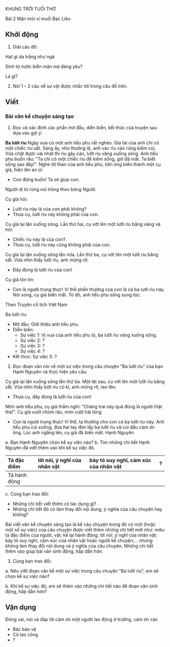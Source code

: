 KHUNG TRỜI TUỔI THƠ

Bài 2
Mặn mòi vị muối Bạc Liêu

## Khởi động

1. Giải câu đố:

Hạt gì da trắng như ngà

Sinh từ nước biển mặn mà đáng yêu?

Là gì?

2. Nói 1 – 2 câu về sự vật được nhắc tới trong câu đố trên.

## Viết

### Bài văn kể chuyện sáng tạo

1. Đọc và xác định các phần mở đầu, diễn biến, kết thúc của truyện sau dựa vào gợi ý:

**Ba lưỡi rìu**
Ngày xưa có một anh tiều phu rất nghèo. Gia tài của anh chỉ có một chiếc rìu sắt.
Sáng ấy, như thường lệ, anh vác rìu vào rừng kiếm củi. Vừa chặt được vài nhát thì rìu gây cán, lưỡi rìu văng xuống sông. Anh tiều phu buồn rầu: "Ta chỉ có một chiếc rìu để kiếm sống, giờ đã mất. Ta biết sống sao đây!". Nghe lời than của anh tiều phu, tiên ông biến thành một cụ già, hiện lên an ủi:
- Con đừng buồn! Ta sẽ giúp con.

Người dị từ rừng núi trông theo bóng Người.

Cụ già hỏi:
- Lưỡi rìu này là của con phải không?
- Thưa cụ, lưỡi rìu này không phải của con.

Cụ già lại lặn xuống sông. Lần thứ hai, cụ vớt lên một lưỡi rìu bằng vàng và hỏi:
- Chiếc rìu này là của con?
- Thưa cụ, lưỡi rìu này cũng không phải của con.

Cụ già lại lặn xuống sông lần nữa. Lần thứ ba, cụ vớt lên một lưỡi rìu bằng sắt. Vừa nhìn thấy lưỡi rìu, anh mừng rỡ:
- Đây đúng là lưỡi rìu của con!

Cụ già tôn tin:
- Con là người trung thực! Vì thế phần thưởng của con là cả ba lưỡi rìu này.
Nói xong, cụ già biến mất. Từ đó, anh tiều phu sống sung túc.

Theo Truyện cổ tích Việt Nam

Ba lưỡi rìu:
- Mở đầu: Giới thiệu anh tiều phu.
- Diễn biến:
    - Sự việc 1: Vị vua của anh tiều phu bị, ba lưỡi rìu vàng xuống sông.
    - Sự việc 2: ?
    - Sự việc 3: ?
    - Sự việc 4: ?
- Kết thúc: Sự việc 5: ?

2. Đọc đoạn văn nói về một sự việc trong câu chuyện "Ba lưỡi rìu" của bạn Hạnh Nguyên và thực hiện yêu cầu:

Cụ già lại lặn xuống sông lần thứ ba. Một lát sau, cụ vớt lên một lưỡi rìu bằng sắt. Vừa nhìn thấy lưỡi rìu cũ kĩ, anh mừng rỡ, reo lên:
- Thưa cụ, đây đúng là lưỡi rìu của con!

Nhìn anh tiều phu, cụ già thầm nghĩ: "Chàng trai này quả đúng là người thật thà!". Cụ già vuốt chòm râu, mỉm cười hài lòng:
- Con là người trung thực! Vì thế, ta thưởng cho con cả ba lưỡi rìu này.
Anh tiều phu cúi xuống, đưa hai tay đón lấy ba lưỡi rìu và cúi đầu cảm ơn ông. Lúc anh ngẩng lên, cụ già đã biến mất.
Hạnh Nguyên

a. Bạn Hạnh Nguyên chọn kể sự việc nào?
b. Tìm những chi tiết Hạnh Nguyên đã viết thêm vào khi kể sự việc đó.

| Tả đặc điểm           | lời nói, ý nghĩ của nhân vật | bày tỏ suy nghĩ, cảm xúc của nhân vật | ? |
| :-------------------- | :--------------------------- | :------------------------------------ | :- |
| Tả hành động          |                              |                                       |    |

c. Cùng bạn trao đổi:
- Những chi tiết viết thêm có tác dụng gì?
- Những chi tiết đó có làm thay đổi nội dung, ý nghĩa của câu chuyện hay không?

Bài viết văn kể chuyện sáng tạo là kể câu chuyện trong đó có một (hoặc một số sự việc) của câu chuyện được viết thêm những chi tiết mới như: miêu tả đặc điểm của người, vật; kể lại hành động; lời nói, ý nghĩ của nhân vật; bày tỏ suy nghĩ, cảm xúc của nhân vật hoặc người kể chuyện;... nhưng không làm thay đổi nội dung và ý nghĩa của câu chuyện. Những chi tiết thêm vào giúp bài văn sinh động, hấp dẫn hơn.

3. Cùng bạn trao đổi:

a. Nêu viết đoạn văn kể một sự việc trong câu chuyện "Ba lưỡi rìu", em sẽ chọn kể sự việc nào?

b. Khi kể sự việc đó, em sẽ thêm vào những chi tiết nào để đoạn văn sinh động, hấp dẫn hơn?

## Vận dụng

Đóng vai, nói và đáp lời cảm ơn một người lao động ở trường, cảm ơn các
- Bác bảo vệ
- Cô lao công
- ?
